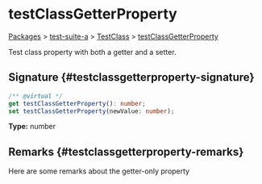 # testClassGetterProperty

[Packages](./) &gt; [test-suite-a](./test-suite-a/) &gt; [TestClass](./test-suite-a/testclass-class/) &gt; [testClassGetterProperty](./test-suite-a/testclass-class/testclassgetterproperty-property)

Test class property with both a getter and a setter.

## Signature {#testclassgetterproperty-signature}

```typescript
/** @virtual */
get testClassGetterProperty(): number;
set testClassGetterProperty(newValue: number);
```

**Type:** number

## Remarks {#testclassgetterproperty-remarks}

Here are some remarks about the getter-only property
